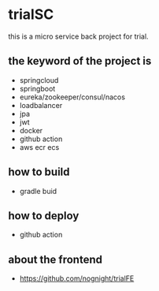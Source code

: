 # trialSC
this is a micro service back project for trial.

## the keyword of the project is 
- springcloud
- springboot
- eureka/zookeeper/consul/nacos
- loadbalancer
- jpa
- jwt
- docker
- github action
- aws ecr ecs
## how to build
- gradle buid

## how to deploy
- github action

## about the frontend 
- https://github.com/nognight/trialFE
  
